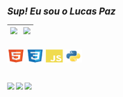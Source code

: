 ## **_Sup! Eu sou o Lucas Paz_** 


  |<a href="https://github.com/Lucaspazm/github-readme-stats"><img align="center" src="https://github-readme-stats.vercel.app/api?username=Lucaspazm&show_icons=true&include_all_commits=true&theme=gotham&hide_border=true"/></a> | <a href="https://github.com/Lucaspazm/github-readme-stats"> <img align="center" src="https://github-readme-stats.vercel.app/api/top-langs/?username=Lucaspazm&layout=compact&theme=gotham&hide_border=true"/></a> |
| ------------- | ------------- |


<div style="display: inline_block"><br>
  <img align="center" alt="HTML" height="30" width="40" src="https://raw.githubusercontent.com/devicons/devicon/master/icons/html5/html5-original.svg">
  <img align="center" alt="CSS" height="30" width="40" src="https://raw.githubusercontent.com/devicons/devicon/master/icons/css3/css3-original.svg">
  <img align="center" alt="Js" height="30" width="40" src="https://raw.githubusercontent.com/devicons/devicon/master/icons/javascript/javascript-plain.svg">
  <img align="center" alt="Python" height="30" width="40" src="https://raw.githubusercontent.com/devicons/devicon/master/icons/python/python-original.svg">
</div>
   <br>

  ##

<div> 
  <a href="https://www.linkedin.com/in/lucas-paz-3b283214a/" target="_blank"><img src="https://img.shields.io/badge/-LinkedIn-%230077B5?style=for-the-badge&logo=linkedin&logoColor=white" target="_blank"></a>
<a href = "mailto:lucaspaz2810@gmail.com"><img src="https://img.shields.io/badge/-Gmail-%23333?style=for-the-badge&logo=gmail&logoColor=white" target="_blank"></a>
<a href="https://www.instagram.com/lucaspaz__/" target="_blank"><img src="https://img.shields.io/badge/-Instagram-%23E4405F?style=for-the-badge&logo=instagram&logoColor=white" target="_blank"></a>
</div>







